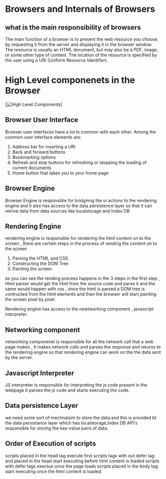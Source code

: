 # Browsers and Internals of Browsers
## what is the main responsibility of browsers 
The main function of a browser is to present the web resource you choose, by requesting it from the server and displaying it in the browser window. The resource is usually an HTML document, but may also be a PDF, image, or some other type of content. The location of the resource is specified by the user using a URI (Uniform Resource Identifier).


# High Level componenets in the Browser
[![High Level Components ](https://web-dev.imgix.net/image/T4FyVKpzu4WKF1kBNvXepbi08t52/PgPX6ZMyKSwF6kB8zIhB.png?auto=format&w=650 "Shiprock, New Mexico by Beau Rogers")]
## Browser User Interface
Browser user interfaces have a lot in common with each other. Among the common user interface elements are:

1. Address bar for inserting a URI
2. Back and forward buttons
3. Bookmarking options
4. Refresh and stop buttons for refreshing or stopping the loading of current documents
5. Home button that takes you to your home page

## Browser Engine 
Browser Engine is responsible for bridginng the ui actions to the rendering engine and it also has access to the data persistence layer so that it can retrive data from data sources like localstorage and Index DB

## Rendering Engine 
rendering engine is responsible for rendering the html content on to the screen , there are certain steps in the process of rending the content on to the screen
1. Parsing the HTML and CSS
2. Constructing the DOM Tree
3. Painting the screen

as you can see the rending process happens in the 3 steps in the first step , Html parser would get the html from the source code and parse it and the same would happen with css , once the html is parsed a DOM tree is contructed from the html elements and then the browser will start painting the screen pixel by pixel.

Rendering engine has access to the newtworking component , javascript interpreter.

## Networking component
networking componenet is responsible for all the network call that a web page makes , it makes network calls and parses the response and returns to the rendering engine so that rendering engine can work on the the data sent by the server.
## Javascript Interpreter
JS interpreter is responsible for interpreting the js code present in the webpage it parses the js code and starts executing the code.
## Data persistence Layer
we need some sort of mechnaisim to store the data and this is provided bt the  data persistance layer which has localstorage,Index DB API's responsible for storing the key-value pairs of data.

## Order of Execution of scripts 

scripts placed in the head tag execute first
scripts tags with out defer tag and placed in the head  start executing before html content is loaded
scripts with defer tags exectue once the page loads
scripts placed in the body tag start executing once the html content is loaded.
